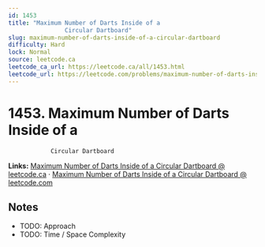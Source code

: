```yaml
--- 
id: 1453
title: "Maximum Number of Darts Inside of a
                Circular Dartboard"
slug: maximum-number-of-darts-inside-of-a-circular-dartboard
difficulty: Hard
lock: Normal
source: leetcode.ca
leetcode_ca_url: https://leetcode.ca/all/1453.html
leetcode_url: https://leetcode.com/problems/maximum-number-of-darts-inside-of-a-circular-dartboard/
---
```


# 1453. Maximum Number of Darts Inside of a
                Circular Dartboard

**Links:** [Maximum Number of Darts Inside of a
                Circular Dartboard @ leetcode.ca](https://leetcode.ca/all/1453.html) · [Maximum Number of Darts Inside of a
                Circular Dartboard @ leetcode.com](https://leetcode.com/problems/maximum-number-of-darts-inside-of-a-circular-dartboard/)

## Notes
- TODO: Approach
- TODO: Time / Space Complexity
